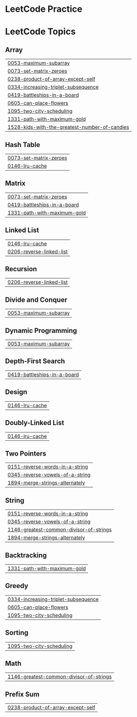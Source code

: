 # LeetCode Practice
<!---LeetCode Topics Start-->
# LeetCode Topics
## Array
|  |
| ------- |
| [0053-maximum-subarray](https://github.com/ritikgi/LeetCode/tree/master/0053-maximum-subarray) |
| [0073-set-matrix-zeroes](https://github.com/ritikgi/LeetCode/tree/master/0073-set-matrix-zeroes) |
| [0238-product-of-array-except-self](https://github.com/ritikgi/Data-Structures-and-Algorithms/tree/master/0238-product-of-array-except-self) |
| [0334-increasing-triplet-subsequence](https://github.com/ritikgi/Data-Structures-and-Algorithms/tree/master/0334-increasing-triplet-subsequence) |
| [0419-battleships-in-a-board](https://github.com/ritikgi/LeetCode/tree/master/0419-battleships-in-a-board) |
| [0605-can-place-flowers](https://github.com/ritikgi/Data-Structures-and-Algorithms/tree/master/0605-can-place-flowers) |
| [1095-two-city-scheduling](https://github.com/ritikgi/Data-Structures-and-Algorithms/tree/master/1095-two-city-scheduling) |
| [1331-path-with-maximum-gold](https://github.com/ritikgi/Data-Structures-and-Algorithms/tree/master/1331-path-with-maximum-gold) |
| [1528-kids-with-the-greatest-number-of-candies](https://github.com/ritikgi/Data-Structures-and-Algorithms/tree/master/1528-kids-with-the-greatest-number-of-candies) |
## Hash Table
|  |
| ------- |
| [0073-set-matrix-zeroes](https://github.com/ritikgi/LeetCode/tree/master/0073-set-matrix-zeroes) |
| [0146-lru-cache](https://github.com/ritikgi/Data-Structures-and-Algorithms/tree/master/0146-lru-cache) |
## Matrix
|  |
| ------- |
| [0073-set-matrix-zeroes](https://github.com/ritikgi/LeetCode/tree/master/0073-set-matrix-zeroes) |
| [0419-battleships-in-a-board](https://github.com/ritikgi/LeetCode/tree/master/0419-battleships-in-a-board) |
| [1331-path-with-maximum-gold](https://github.com/ritikgi/Data-Structures-and-Algorithms/tree/master/1331-path-with-maximum-gold) |
## Linked List
|  |
| ------- |
| [0146-lru-cache](https://github.com/ritikgi/Data-Structures-and-Algorithms/tree/master/0146-lru-cache) |
| [0206-reverse-linked-list](https://github.com/ritikgi/LeetCode/tree/master/0206-reverse-linked-list) |
## Recursion
|  |
| ------- |
| [0206-reverse-linked-list](https://github.com/ritikgi/LeetCode/tree/master/0206-reverse-linked-list) |
## Divide and Conquer
|  |
| ------- |
| [0053-maximum-subarray](https://github.com/ritikgi/LeetCode/tree/master/0053-maximum-subarray) |
## Dynamic Programming
|  |
| ------- |
| [0053-maximum-subarray](https://github.com/ritikgi/LeetCode/tree/master/0053-maximum-subarray) |
## Depth-First Search
|  |
| ------- |
| [0419-battleships-in-a-board](https://github.com/ritikgi/LeetCode/tree/master/0419-battleships-in-a-board) |
## Design
|  |
| ------- |
| [0146-lru-cache](https://github.com/ritikgi/Data-Structures-and-Algorithms/tree/master/0146-lru-cache) |
## Doubly-Linked List
|  |
| ------- |
| [0146-lru-cache](https://github.com/ritikgi/Data-Structures-and-Algorithms/tree/master/0146-lru-cache) |
## Two Pointers
|  |
| ------- |
| [0151-reverse-words-in-a-string](https://github.com/ritikgi/Data-Structures-and-Algorithms/tree/master/0151-reverse-words-in-a-string) |
| [0345-reverse-vowels-of-a-string](https://github.com/ritikgi/Data-Structures-and-Algorithms/tree/master/0345-reverse-vowels-of-a-string) |
| [1894-merge-strings-alternately](https://github.com/ritikgi/Data-Structures-and-Algorithms/tree/master/1894-merge-strings-alternately) |
## String
|  |
| ------- |
| [0151-reverse-words-in-a-string](https://github.com/ritikgi/Data-Structures-and-Algorithms/tree/master/0151-reverse-words-in-a-string) |
| [0345-reverse-vowels-of-a-string](https://github.com/ritikgi/Data-Structures-and-Algorithms/tree/master/0345-reverse-vowels-of-a-string) |
| [1146-greatest-common-divisor-of-strings](https://github.com/ritikgi/Data-Structures-and-Algorithms/tree/master/1146-greatest-common-divisor-of-strings) |
| [1894-merge-strings-alternately](https://github.com/ritikgi/Data-Structures-and-Algorithms/tree/master/1894-merge-strings-alternately) |
## Backtracking
|  |
| ------- |
| [1331-path-with-maximum-gold](https://github.com/ritikgi/Data-Structures-and-Algorithms/tree/master/1331-path-with-maximum-gold) |
## Greedy
|  |
| ------- |
| [0334-increasing-triplet-subsequence](https://github.com/ritikgi/Data-Structures-and-Algorithms/tree/master/0334-increasing-triplet-subsequence) |
| [0605-can-place-flowers](https://github.com/ritikgi/Data-Structures-and-Algorithms/tree/master/0605-can-place-flowers) |
| [1095-two-city-scheduling](https://github.com/ritikgi/Data-Structures-and-Algorithms/tree/master/1095-two-city-scheduling) |
## Sorting
|  |
| ------- |
| [1095-two-city-scheduling](https://github.com/ritikgi/Data-Structures-and-Algorithms/tree/master/1095-two-city-scheduling) |
## Math
|  |
| ------- |
| [1146-greatest-common-divisor-of-strings](https://github.com/ritikgi/Data-Structures-and-Algorithms/tree/master/1146-greatest-common-divisor-of-strings) |
## Prefix Sum
|  |
| ------- |
| [0238-product-of-array-except-self](https://github.com/ritikgi/Data-Structures-and-Algorithms/tree/master/0238-product-of-array-except-self) |
<!---LeetCode Topics End-->